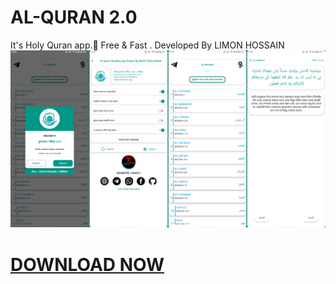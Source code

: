# AL-QURAN 2.0
It's Holy Quran app.🥰 Free &amp; Fast . Developed By LIMON HOSSAIN
![](https://github.com/LMNx9-JOHNY/AL-QURAN.apk/blob/main/কোরআন_শরীফ_2.0.png)
# <a href="https://github.com/LMNx9-JOHNY/AL-QURAN.apk/raw/main/%E0%A6%95%E0%A7%8B%E0%A6%B0%E0%A6%86%E0%A6%A8%20%E0%A6%B6%E0%A6%B0%E0%A7%80%E0%A6%AB_2.0.apk">DOWNLOAD NOW</a>
